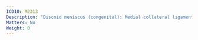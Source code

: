 ```yaml
---
ICD10: M2313
Description: "Discoid meniscus (congenital): Medial collateral ligament or Other and unspecified medial meniscus"
Matters: No
Weight: 0
---
```


